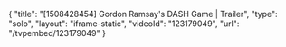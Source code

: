 {
    "title": "[1508428454] Gordon Ramsay's DASH Game | Trailer",
    "type": "solo",
    "layout": "iframe-static",
    "videoId": "123179049",
    "url": "\/tvpembed\/123179049"
}
